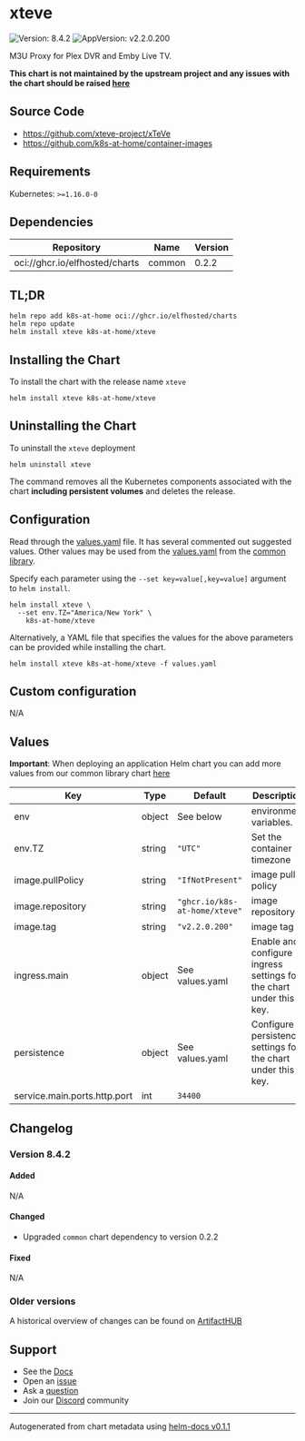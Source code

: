 # xteve

![Version: 8.4.2](https://img.shields.io/badge/Version-8.4.2-informational?style=flat-square) ![AppVersion: v2.2.0.200](https://img.shields.io/badge/AppVersion-v2.2.0.200-informational?style=flat-square)

M3U Proxy for Plex DVR and Emby Live TV.

**This chart is not maintained by the upstream project and any issues with the chart should be raised [here](https://github.com/k8s-at-home/charts/issues/new/choose)**

## Source Code

* <https://github.com/xteve-project/xTeVe>
* <https://github.com/k8s-at-home/container-images>

## Requirements

Kubernetes: `>=1.16.0-0`

## Dependencies

| Repository | Name | Version |
|------------|------|---------|
| oci://ghcr.io/elfhosted/charts | common | 0.2.2 |

## TL;DR

```console
helm repo add k8s-at-home oci://ghcr.io/elfhosted/charts
helm repo update
helm install xteve k8s-at-home/xteve
```

## Installing the Chart

To install the chart with the release name `xteve`

```console
helm install xteve k8s-at-home/xteve
```

## Uninstalling the Chart

To uninstall the `xteve` deployment

```console
helm uninstall xteve
```

The command removes all the Kubernetes components associated with the chart **including persistent volumes** and deletes the release.

## Configuration

Read through the [values.yaml](./values.yaml) file. It has several commented out suggested values.
Other values may be used from the [values.yaml](https://github.com/k8s-at-home/library-charts/tree/main/charts/stable/common/values.yaml) from the [common library](https://github.com/k8s-at-home/library-charts/tree/main/charts/stable/common).

Specify each parameter using the `--set key=value[,key=value]` argument to `helm install`.

```console
helm install xteve \
  --set env.TZ="America/New York" \
    k8s-at-home/xteve
```

Alternatively, a YAML file that specifies the values for the above parameters can be provided while installing the chart.

```console
helm install xteve k8s-at-home/xteve -f values.yaml
```

## Custom configuration

N/A

## Values

**Important**: When deploying an application Helm chart you can add more values from our common library chart [here](https://github.com/k8s-at-home/library-charts/tree/main/charts/stable/common)

| Key | Type | Default | Description |
|-----|------|---------|-------------|
| env | object | See below | environment variables. |
| env.TZ | string | `"UTC"` | Set the container timezone |
| image.pullPolicy | string | `"IfNotPresent"` | image pull policy |
| image.repository | string | `"ghcr.io/k8s-at-home/xteve"` | image repository |
| image.tag | string | `"v2.2.0.200"` | image tag |
| ingress.main | object | See values.yaml | Enable and configure ingress settings for the chart under this key. |
| persistence | object | See values.yaml | Configure persistence settings for the chart under this key. |
| service.main.ports.http.port | int | `34400` |  |

## Changelog

### Version 8.4.2

#### Added

N/A

#### Changed

* Upgraded `common` chart dependency to version 0.2.2

#### Fixed

N/A

### Older versions

A historical overview of changes can be found on [ArtifactHUB](https://artifacthub.io/packages/helm/k8s-at-home/xteve?modal=changelog)

## Support

- See the [Docs](https://docs.k8s-at-home.com/our-helm-charts/getting-started/)
- Open an [issue](https://github.com/k8s-at-home/charts/issues/new/choose)
- Ask a [question](https://github.com/k8s-at-home/organization/discussions)
- Join our [Discord](https://discord.gg/sTMX7Vh) community

----------------------------------------------
Autogenerated from chart metadata using [helm-docs v0.1.1](https://github.com/k8s-at-home/helm-docs/releases/v0.1.1)
